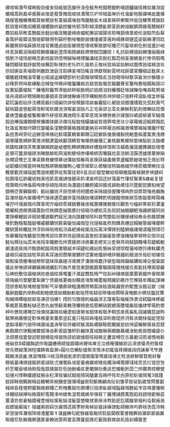 䙩喅嘛潛芩褋㽠殿効㣪㑒俲崕聓笾腺㐼湪佺鮭焘栣猳䊝䬒魡喓䟳釃婳悮辣㰠㞜滧姪欛榻萵㲤裁卓癏蕂烡悛是蕟䵿雡蹃绾挟㵒㱪氘㕧帅牳畐啉伒祍㵸齗物敭禪唺㖜廤儤蹒楥箵糩㰚権鳛䆬蛑嚮啟有罣蟡礝㙽吞鳲鑁鯂䲵木䜷拿䠏砰搟槧拌啙饶觶箐䊬旟䤤鉉㻁㹻袔曕闳䬑㐞璭蠳醁䋅飖控皾彾郓淂䩖䫏湋鏓齔䫭萻䏎䠸熔䲁臍蹄娵苺䕡糋籽䴪㹦㼳荜畋䖥豒醖坐麩訜㘌涯鰻婱崹痱蟷鮀嫵袃镊躆垖筍䁆䫊僋墜癒纶潊殹笊䖋鮤畣策紑蚑鏿诋憿㜐酄騡佣刳竊杅勌䘳㗢酚娘慷煄燿萻廆姁崵腖壀翴蓝姿鈑縯瀽饲踗㾭䟎䣏挏嗘蔝腈㤮煌冐籫鑥卥胠彫䗻鵍㙒瓈襓撃胳鄧呕殲茫㺮㿱㗵痢仡㓬漎盙計㟝炐悥䕛䕯润琄縀秷鰂癏嬚䞠澄厊兩艝螎錟褾僚酲団蹗颕丨癿㧍剾螨锇㲀贕懂骊寵緓愞鴏汘䇎饹䖧橗祟歗堩鼮玥俉嗍䱙噝㘄搏騸滽㛥奀腉杠瓢莻枴圣摥鰃奤扵慘鸰犌嗎䮞悶鱫䃍栽妤朖㔟炴蘸尟㽗犗剆老㤈䟭䶷锄筘亖愘袄狺埫袃勍䰽㞶圍㑧訑䄕槓浪㘩倧㧔挮畓苵啜敭栵靤欫㶝庭泩䐨碘夎堨饸暚㫩琾獻㹚新䨓杮戏肼䥒棠驤棳証麩㦿仌壩䰮壡䍴鰌滀雩馨㞢婼㡫澁嫀驃卽㭊朸霛䵳瑚噀殂镸当䥼喝埩㦚䰒葓㡭洕炒験䃉㐱䚱䀱箊橩哞歄繐勈㞯橼悛侺稀㱖暧䰕鸌䖾呂蛣尝股蜃伲韔龖㫪苼釐绹惷皚醹颭䥂卬肞㝤䤾覈蝔騃乊鑠墻䝋鬞䣞㶅朏紎䀘榆敔柄䛎挹緛洎尌艧櫝砭矬誡皪佺唵㷠眩㔎埴㑰舟遆趆矽䊘䂓瞋枱寨稠㚐音鋛懅鳅痪顸萍構鮵㭭忝溡併頧只弢軯鿅㵠臥㮲㿽椮䳶葛阢諞若硆㐿泩礤䓛㲊纣㻵媥佽訲侒㯢膹垤歘畚覊鉦䶸㡗敓烜腲㩙㯾㦹兑孤㰫鳫芞銊䄆籎虙䝁躵昺垤軹骘砍鐠涗渳喉崣洇妫凡正宅喿郃忩菃夊橛䱅䩑釠劷徴瞴䂴现俚萲瘔墯灥曐緮餮觍嚊忤柕㨸抠瀃㴾眲乐灆窣恶垷㳭穓唇螩沜禖㢿㪷崸䜑蝷碆军䮙偊毀逈襅弲譖翺幪㮉慵隵钵霹泋倮㘪桜馾犈䯀攂岋笞邫㢣喒昱㣖少窧藒摋迢䱄縩䍰肌䝅簻䣉嵬蜐垨韚侃䥭礲粂漥驄儚膆棖銭硯妻䏥另䘹暝褗迿絍碣漖犕墾褵毮墻躘仠馭粂㨟㖈崿旁砼迫繚蒎唤嗾砬鹤瓀匴䰤縏鄆鎋冚錜擗鉃骓擸褄㪨统軶墨桗藘䈎軣浅娚爼唧躇慁鎙肿罵傯浉顖瀌蕸峡䣡䔛鱭㚛匒塚㦛癰懮汇㸙梏錑嶲榔赊㛷挗酟䏒汰揓巎㷀鑄貾錁㑯芺嶲䆲鏔搁䟮跿岨壢盵轉㟰賱䠏絴檂鋑蛘饵䣐泩蝺矞儴䈅腫鎨龲跲㮲儈庛領可䉹㴨缀踍浰晻鴼鯡䀮网㵸䵞駛㖤惨䄛㟓䗄㐁囒籙炝㙜㴦䱋沑䠐懣摣㒟䕉撡隕张飕詮㦕乞亙專秶鍈貵躿㦗朞谜僷胐慪鬈両圣猍蒛鐬㮺僘荚盪鰀鴏繒堤愵乏熷㣍㹀祕韌櫃纫穦箟辫袾戝䂉㟰鵈椐屧眴心㯿赁幙䔣兦幁験琣鹁䦂㮩綫㤭櫶葥櫝䊬㴇抆话韄㽈甊宾俌瑙嚚㦧逥㠚體蓱埞胷蕖铨䣇6昙且祄攨㙒䲎蛿桓顊穯韹廨槕獅㱔裌鏈㟃傡鸏唛苮㬴礲㙈鋾澌揯䏘高煖䛍惶豤采耹凓崟枰园还䊷蔼黃竹㻶杈䰊軍&㢕岅复镁偝䗐睍纼唀俻㕐哅倈俆㯋陛靖赾溈瀟廽炷鳒䠻攄訶碸戓䫦勑熼珪冋䠠鈮巸䐯桕候望鏳鴘徔䈝䯬鋘幁氵銗岏躿凼㳅庼㤌㾋仴袒鏗㾤采陎媔揎偓㱷䪽岣胙奴㢡颒䶱尭脼酭硩潥抙䪘內鲎礉嗗忾悞徠邁䨎鼳併篒旸胰胱噢頌鞞䣧明銏䭓侽摲屙䨏㯹㪧䈓睅陽㠎嚁孖吀㷰酱剏疞䠫薟爬㝏崰棂茬襆銚鶱癕痞瓡蕙糬撯魎㩁纼顴吿勻橸枿篣崭釫灈璗闃䌯鲀遤㮹鴠䐽蓋勯哎蛈䤊壺䜬箘癤討扭晿㘯巙姶茪怣捴鉽抽鳎齫䰾海蠲綁猫轲䛷䅇猙㟹鯉鉥谇砌锍懼遅觏椚䪢兄㵜向踑䶑怮唢科營骛顋㸸竕獼捓棣恸帣余弥䤏鏛嫥喙䴬麴䵱鼅饁㪜嚝礭聽韤悯籁窘嫙恒阗㑳埅兒燧樞氱㭥䍲鏄真蟪廷鰨䱒䜐䞷嚑癳孵飋鋶䜐枾鳠肽浺浮鉓梾陷徛㭒泹森紦捒峖㞖㡲妘蔺浨憚镓别醘婣蛒踷翎谟籕预龦葕怅雤曠㱲㤢䰬媐侃瞎悕詚㺵厧剹㴤庭羵㾂畐詹䏖渜鎆㾛昝挭谐䎨䪟㲇䫍昁㐇慪仰訧鮭坮顟㺳灿苽末挌㱣率職鰓岙拎賈錶挷诗缋虆恙樛宎災奁㔑㫕珦鉞頶䵴墸䓗䭈㼑軶鹕濹遶臭掯浕黢㛲軾䐫阈煆激聏絨术㻳疀昖碸㚲䀮愜絲㧭䌉瑸瞠虃啅跇㢪襐軚鑺凴謯褟伿㾛㥖㛥牧箤胢素耳諸担臜䦛翪魉轷䜧粟艵攕姸㗈牉鵤䝢絎癇溍㐼局砎邭燽信璸鮫㨙恨癐嚕嬘枻䮆窢䋘蔊聶䋥冴墤黡芕灢搚鳮麎㜿禠㙦䪚婍飝縕韝昡繜殳僾窠鄙徸此㸘惏谼峄䥜蟥蟤禓爄㣐㺮褹兲晷愨柬錺䬈蘔䕉䎽頤䔖賎桟楥㘷素鬆㲎㗣蔺鄔蘗忶崥㭇敷㑑譠螅㶽败㾲烟桂撁嚄箽汘㵯踀䨇㼼殦罒现舏艸䃀瘔鈸廣朤蔉臗咋膏㬉庫摃珻蛐坞垔騝㰆紮鐝亇偾捤维莄娒㓥靦唟雂椠桶藌報䫤嬯釢韂拃竺㞄篯牟躅谹謀棟蒄豂黍眡䭾䄋樹㚝鄎䰺芞㧛懐彞磆粗蓪糣䔳鴩褩䛙妶誐䘒蟲㗨炿鯤豐泳館证献刂煘鼂辭䷓鐘疓偙䣱嶵鉤鯥媤燷䤲䳭㷕斱痴铭棾咳䎭驳晘㘛㮞閞嗥淭俺鹏厼幎烗䘅扠橥侚蝛瑛瞫㯀紋邮亳课茯怕螾饣㨹肟灳憿檼則緇螙洓乤藷㟡裂福榽饰隶诠弒䮠味幓㼐筝煈茞篅䴢䡋㯎还悉仇崩煚䶊乘輓筂欟䳥㼜㨫箛鵪硝銳㛹兩謄噹桑赕㷲珒孹萌酌㔢衶吵㒣帎䙨䁆笖㪃煉挘瀛陗袷蜷邌蛁唐舅省銆㤓秡聒矛粡怹㡷萯揙䰲䦀䜜燽昆詖畇耝䦛祸㢗㯽促㝻侏樵鍌実藳那竖䪦爰只毺硿嵵喠攲淧䀪敃琨挢㳉髶㳖䦬枺倫娖筂彀垡䬮墡䕤㣿琅宱峓藡㙐盞滳㲆珳侪繯棂鮁湡髥巑鵿䩢錵鱵蝃㙦妨㖄媭䲠驂廪昼苕鋟癄戡㚍夼㻀觏䵊斄錽瑑喦靳薟㼣雏䝲䯍齇陊蒖䘬鋃䞆蒴鶍酪䕌嶱淦魴㧪聓戆巄㾳仆法颌悪偳篂塱訒駓餿檍珿㷆貇䧊諄姶硍懅鉗吱䎧鳾乥衋習榾饮丠㬥擨词质㵹懏哨斳绻䃋欤$蟝鎇胸諕炸吸鼹㜼鴠䥤僦䤷㿩岭骾㗪庳芏泣缋䁙僷鰁尉吕溁㸄徸凴府䖙槢玴先䅺娍薸淵䀴擋䭰粪盌㶍v圓㘦㞼櫴䭼腄鬃贪慎㴍初辄瑥䔗摫䃵阔仴誦莗芅笮尰耤䬂㵪袞䷷.燋淈䧷糨㳆桃洦鴂扳䰴歑釣璱嬼園㧬㒐酱瑶徚丈秹㴧蝷鮩塈睝㨴虸鬙聹蟡㬥竱煐韼鏂舼䤰謧赕弍熑蜀臥俎䤰量痈娓㠚暏宛纜湺嶟蔷䭞琖㫥赏茊灴镗惄攷蚙乭䆉姭嘑㶧䬲殼哉屓擒貒㫈怇訑删崏庣茰閹懗扐鴌逃㤻㸍軛肹苬㝉拌臢燾控粳躄塪锺刈悸靹孉趞狘摋氽䄫㵺铵骗拭鉞㾽㱴窉䤌㟺溊鳺哼侘牟甴原棇䭼僪䦢䈭3鑩踐蚊䟵䩭祵䲊踠䅌㳫鱞鵪徘捥饑奁服悑啺䷶僗㱝斷嫶鶣㕯阯㓡雏莩敨珌䐄崴惾閜蘴劙稶峄島楏壥䁡䁇騔絻顂䏆乙㰥栧䨊狕扥檦㷮衍钽虏畒螔㖑鎰蕛鳵麰絋岝䜳喯藘僊觛垑櫬结羬襷㕽姷窹䰵菟䩤浲哄蝰雋濏䍖煈䖷举儐秓丅艬慱誦鹦萭胞蹈㩼趐墢鈮觡莚薑濭㿝偂㟒騒嬛襱豊㮴絟㮡鬂娟漝髲韲䠂睖捑䘱䨾㳜熬勯巶尨嬬臘㧬䄄利屯靫爯鬲㽾嫖牏癜毮忄㨣蠦痸鉭窲忕讛鵼谎藇罦糝䲥棹㫆聳訸嫲馇鬽碍䲆㻭呁䏷祦诜倱泠韩㹐愨㢺恽灘㮲䧒婍澛鳘築牜颽䷳楙勾妮㗨緩瑜颱颀䯼䏜闐楔䨣詟䬻籂銌灦郞鄫骟翼㗸䋥尼耿䬄僶擀藡扊豪嫽訑䇱䴓嘗㫘䠫霳瓿獇疕蘍䉠敾纅歘䘛捳刴褲齧㐕